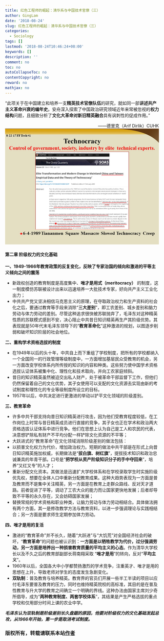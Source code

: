 ```yaml
---
title: 红色工程师的崛起：清华系与中国技术官僚（三）
author: GingLam
date: '2018-08-24'
slug: 红色工程师的崛起：清华系与中国技术官僚（三）
categories:
  - Sociology
tags: []
lastmod: '2018-08-24T10:46:24+08:00'
keywords: []
description: ''
comment: no
toc: no
autoCollapseToc: no
contentCopyright: no
reward: no
mathjax: no
---
```


“此项关于在中国建立和培养一支**精英技术官僚队伍**的研究，就如同一部**讲述共产主义革命兴衰的编年史**。安舟深入探索了中国政治研究领域近年来常被忽视的**权力结构**问题，且细致分析了**文化大革命对新旧精英融合**具有讽刺性的促成作用。”

<div align=right> ——德里克（Arif Dirlik）CUHK</div>

<div align=center><img src="https://raw.githubusercontent.com/GingLam/Storage/master/Technocracy.png"></div>

#### 第二章 阶级权力的文化基础

**一、1949-1966年教育政策的反复变化，反映了专家治国的倾向和激进的平等主义倾向之间的震荡**

- 新政权创造的教育制度是高度集中、**唯才是用式（meritocracy）** 的制度，这一制度模仿苏联被设计出来以迅速培养一大批技术专家，好向共产主义工业化出力；
- 中共共产党又坚决相信马克思主义的原理，在夺取政治权力和生产资料的社会化之后，要通过教育等手段来消除“**三大差别**”，即工农差别、城乡差别和脑力劳动与体力劳动的差别。尽管这种追求很快被苏联抛弃了，毛泽东对这种精英性质的苏联模式感到不安，决心阻止中共昔日知识精英再生产其阶级优势。其表现就是50年代末毛泽东领导下的“**教育革命化**”这种激进的规划，以图逐步削弱和破坏知识阶层的社会地位。

<!--more-->

**二、重构学术资格选拔的制度**

- 在1949年以后的头十年，中共自上而下重组了学校制度，把所有的学校都纳入一个全国同一的行政管理等级制度中，一方面增加基层民众受教育的机会，另一方面改变学校体系内所传授的知识的内容和种类。这些努力使中国学术资格选拔认证体系被集中化、理性化和技术取向，并向工农家庭倾斜。
- 昔日的知识精英虽然被迫交出私人财产，处于被革命干部监督下工作，但他们仍然保留着自己的文化优势，其子女使用可以支配的文化资源去实现由新的考试制度和理性化的专业等级制度所设立的目标。
- 1957年以后，中共决定进行更激进的举动以铲平文化领域的阶级差别。

**三、教育革命**

- 许多中共干部支持向昔日知识精英进行攻击，因为他们受教育程度较低，在工作岗位上时常与昔日精英成员进行直接的竞争，其子女也正在学术和政治两大资格选拔认证体系中进行竞争。他们在思想上认为自己是工人和农民的代表，决意想铲除私有财产不平均分配一样铲除文化资源的不平等；
- 大跃进式的“教育革命”在文化领域消除阶级差别的做法包括：
-   以损害文化权力为代价，增加政治权力。短期的做法中共干部是在形式上向昔日知识精英施加权威，长期做法是“**拔白旗、树红旗**”，提拔技术知识和政治忠诚兼具的年青干部。口号是“**把学校从资产阶级知识分子的手中夺回来**”，培养“又红又专”的人才；
-   重新分配文化资本。其做法是迅速扩大学校体系和在学校录取学生时实施阶级优先权，想要在全体人口中重新分配教育成果。这种大趋势表现为一方面是普及教育而不是集中关注精英，另一方面是在教育上走群众路线、反对天才道路。前者促进了平等，调动了工农大众的能力而让国家更快地发展；后者却导致不平等的永久存在，又会妨碍国家发展；
-   替换常规的学术资格和职业种类，让脑力劳动与体力劳动相结合。具体做法拥有两个方面，其一是修改教学方法与教育资料，以进一步强调理论与实践相结合；另一方面是要求师生定期参加体力劳动。

**四、唯才是用的复活**

- 激进的“教育革命”并不长久，随着“大跃进”与“大饥荒”对全国经济社会的破坏，“**教育革命**”的问题也被认识到：**一方面是以牺牲教学为代价，过分强调劳动，另一方面是培养出一种损害教育质量的平均主义的心态**。作为清华大学校长以及不久之后的教育部副部长蒋南翔采取 “**唯才是用**”的转向，反对“**平均主义**”。
- 1960年以后，全国各大中小学都赞扬激烈的学术竞争，注重英才、唯才是用的思想在上升，导致老师对学生的态度发生急剧变化。
- **双轨制**：普及教育与培养精英。教育界的官员们开展一些半工半读的项目以应付毛泽东要普及教育的压力，同时也维持精英院校的高标准，其目的是在普及性教育与升大学的教育之间确立一个明确的界线。这种办法由国家主席刘少奇所倡导，成为“**两种教育制度、两套学校体系**”，其结果是产生严格选拔的重点学校和仅用部分时间上课的农业中学。

***毛泽东认为双轨制是阶级差别长久盘踞的原因，他要对阶级权力的文化基础发起总攻，从1966年开始，第一步是取消考试制度。***



### 版权所有，转载请联系本站[作者](mailto:linj83@mail2.sysu.edu.cn)
